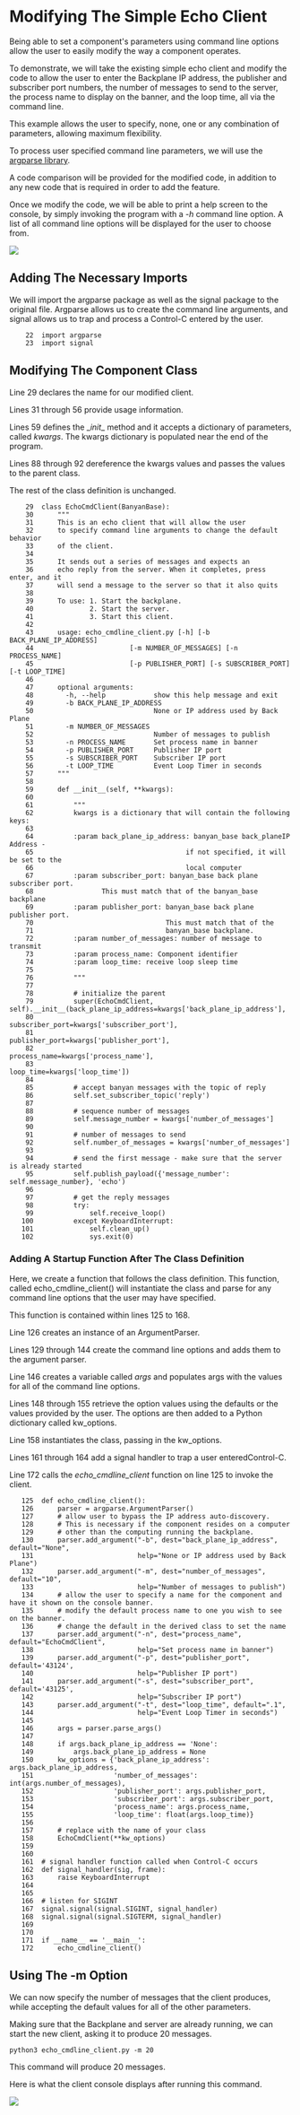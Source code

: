 # Modifying The Simple Echo Client

Being able to set a component's parameters using command line options
allow the user to easily modify the way a component operates.

To demonstrate, we will take the existing simple echo client and modify the
code to allow the user to enter the Backplane IP address,
the publisher and subscriber port numbers, the number of messages to
send to the server, the process name to display on the
 banner, and the loop time, all via the command line.

This example allows the user to specify, none, one or any combination
of parameters, allowing maximum flexibility.

To process user specified command line parameters, we will
use the [argparse library](https://docs.python.org/3/library/argparse.html).

A code comparison will be provided for the modified code, in addition
to any new code that is required in order to add the feature.

Once we modify the code, we will be able to print a help screen to the console, by simply
invoking the program with
a *-h* command line option. A list of all command line options will be displayed
for the user to choose from.

<img align="center" src="../images/echo_cmdline_help.png">

## Adding The Necessary Imports

We will import the argparse package as well as the signal package
to the original file. Argparse allows us to create the command
line arguments, and signal allows us to trap and process a Control-C
entered by the user.

```
    22	import argparse
    23	import signal
```

## Modifying The Component Class

Line 29 declares the name for our modified client.

Lines 31 through 56 provide usage information.

Lines 59 defines the \__init__ method and it accepts a dictionary
of parameters, called *kwargs*. The kwargs dictionary is populated
near the end of the program.

Lines 88 through 92 dereference the kwargs values and passes the values to the parent class.

The rest of the class definition is unchanged.

```
    29	class EchoCmdClient(BanyanBase):
    30	    """
    31	    This is an echo client that will allow the user
    32	    to specify command line arguments to change the default behavior
    33	    of the client.
    34
    35	    It sends out a series of messages and expects an
    36	    echo reply from the server. When it completes, press enter, and it
    37	    will send a message to the server so that it also quits
    38
    39	    To use: 1. Start the backplane.
    40	            2. Start the server.
    41	            3. Start this client.
    42
    43	    usage: echo_cmdline_client.py [-h] [-b BACK_PLANE_IP_ADDRESS]
    44	                      [-m NUMBER_OF_MESSAGES] [-n PROCESS_NAME]
    45	                      [-p PUBLISHER_PORT] [-s SUBSCRIBER_PORT] [-t LOOP_TIME]
    46
    47	    optional arguments:
    48	      -h, --help            show this help message and exit
    49	      -b BACK_PLANE_IP_ADDRESS
    50	                            None or IP address used by Back Plane
    51	      -m NUMBER_OF_MESSAGES
    52	                            Number of messages to publish
    53	      -n PROCESS_NAME       Set process name in banner
    54	      -p PUBLISHER_PORT     Publisher IP port
    55	      -s SUBSCRIBER_PORT    Subscriber IP port
    56	      -t LOOP_TIME          Event Loop Timer in seconds
    57	    """
    58
    59	    def __init__(self, **kwargs):
    60
    61	        """
    62	        kwargs is a dictionary that will contain the following keys:
    63
    64	        :param back_plane_ip_address: banyan_base back_planeIP Address -
    65	                                    if not specified, it will be set to the
    66	                                    local computer
    67	        :param subscriber_port: banyan_base back plane subscriber port.
    68	               This must match that of the banyan_base backplane
    69	        :param publisher_port: banyan_base back plane publisher port.
    70	                               This must match that of the
    71	                               banyan_base backplane.
    72	        :param number_of_messages: number of message to transmit
    73	        :param process_name: Component identifier
    74	        :param loop_time: receive loop sleep time
    75
    76	        """
    77
    78	        # initialize the parent
    79	        super(EchoCmdClient, self).__init__(back_plane_ip_address=kwargs['back_plane_ip_address'],
    80	                                            subscriber_port=kwargs['subscriber_port'],
    81	                                            publisher_port=kwargs['publisher_port'],
    82	                                            process_name=kwargs['process_name'],
    83	                                            loop_time=kwargs['loop_time'])
    84
    85	        # accept banyan messages with the topic of reply
    86	        self.set_subscriber_topic('reply')
    87
    88	        # sequence number of messages
    89	        self.message_number = kwargs['number_of_messages']
    90
    91	        # number of messages to send
    92	        self.number_of_messages = kwargs['number_of_messages']
    93
    94	        # send the first message - make sure that the server is already started
    95	        self.publish_payload({'message_number': self.message_number}, 'echo')
    96
    97	        # get the reply messages
    98	        try:
    99	            self.receive_loop()
   100	        except KeyboardInterrupt:
   101	            self.clean_up()
   102	            sys.exit(0)

```

### Adding A Startup Function After The Class Definition

Here, we create a function that follows the class definition. This
function, called echo_cmdline_client() will instantiate the class
and parse for any command line options that the user may have specified.

This function is contained within lines 125 to 168.

Line 126 creates an instance of an ArgumentParser.

Lines 129 through 144 create the command line options and adds them
to the argument parser.

Line 146 creates a variable called *args* and populates args with
the values for all of the command line options.

Lines 148 through 155 retrieve the option values using the defaults
or the values provided by the user. The options
are then added to a Python dictionary called kw_options.

Line 158 instantiates the class, passing in the kw_options.

Lines 161 through 164 add a signal handler to trap a user enteredControl-C.

Line 172 calls the *echo_cmdline_client* function on line 125 to invoke the client.


```
   125	def echo_cmdline_client():
   126	    parser = argparse.ArgumentParser()
   127	    # allow user to bypass the IP address auto-discovery.
   128	    # This is necessary if the component resides on a computer
   129	    # other than the computing running the backplane.
   130	    parser.add_argument("-b", dest="back_plane_ip_address", default="None",
   131	                        help="None or IP address used by Back Plane")
   132	    parser.add_argument("-m", dest="number_of_messages", default="10",
   133	                        help="Number of messages to publish")
   134	    # allow the user to specify a name for the component and have it shown on the console banner.
   135	    # modify the default process name to one you wish to see on the banner.
   136	    # change the default in the derived class to set the name
   137	    parser.add_argument("-n", dest="process_name", default="EchoCmdClient",
   138	                        help="Set process name in banner")
   139	    parser.add_argument("-p", dest="publisher_port", default='43124',
   140	                        help="Publisher IP port")
   141	    parser.add_argument("-s", dest="subscriber_port", default='43125',
   142	                        help="Subscriber IP port")
   143	    parser.add_argument("-t", dest="loop_time", default=".1",
   144	                        help="Event Loop Timer in seconds")
   145	
   146	    args = parser.parse_args()
   147	
   148	    if args.back_plane_ip_address == 'None':
   149	        args.back_plane_ip_address = None
   150	    kw_options = {'back_plane_ip_address': args.back_plane_ip_address,
   151	                  'number_of_messages': int(args.number_of_messages),
   152	                  'publisher_port': args.publisher_port,
   153	                  'subscriber_port': args.subscriber_port,
   154	                  'process_name': args.process_name,
   155	                  'loop_time': float(args.loop_time)}
   156	
   157	    # replace with the name of your class
   158	    EchoCmdClient(**kw_options)
   159	
   160	
   161	# signal handler function called when Control-C occurs
   162	def signal_handler(sig, frame):
   163	    raise KeyboardInterrupt
   164	
   165	
   166	# listen for SIGINT
   167	signal.signal(signal.SIGINT, signal_handler)
   168	signal.signal(signal.SIGTERM, signal_handler)
   169	
   170	
   171	if __name__ == '__main__':
   172	    echo_cmdline_client()
```

## Using The -m Option
We can now specify the number of messages that the client produces, while
accepting the default values for all of the other parameters.

Making sure that the Backplane and server are already running, we can start
the new client, asking it to produce 20 messages.

```
python3 echo_cmdline_client.py -m 20
```

This command will produce 20 messages.

Here is what the client console displays after running this command.

<img align="center" src="../images/echo_client_20.png">




